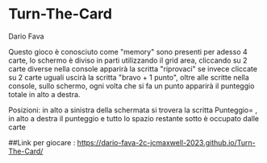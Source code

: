 # Turn-The-Card

Dario Fava

Questo gioco è conosciuto come "memory" sono presenti per adesso 4 carte, lo schermo è diviso in parti utilizzando il grid area, cliccando su 2 carte diverse nella console apparirà la scritta "riprovaci" se invece cliccate su 2 carte uguali uscirà la scritta "bravo + 1 punto", oltre alle scritte nella console, sullo schermo, ogni volta che si fa un punto apparirà il punteggio totale in alto a destra.

Posizioni: in alto a sinistra della schermata si trovera la scritta Punteggio= , in alto a destra il punteggio e tutto lo spazio restante sotto è occupato dalle carte


##Link per giocare : https://dario-fava-2c-jcmaxwell-2023.github.io/Turn-The-Card/
